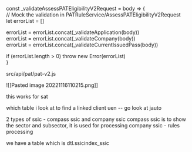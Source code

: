 const _validateAssessPATEligibilityV2Request = body => {  
  // Mock the validation in PATRuleService/AssessPATEligibilityV2Request  
  let errorList = []  
  
  errorList = errorList.concat(_validateApplication(body))  
  errorList = errorList.concat(_validateCompany(body))  
  errorList = errorList.concat(_validateCurrentIssuedPass(body))  
  
  if (errorList.length > 0) throw new Error(errorList)  
}

src/api/pat/pat-v2.js

![[Pasted image 20221116110215.png]]

this works for sat

which table i look at to find a linked client uen -- go look at jauto

2 types of ssic - compass ssic and company ssic
compass ssic is to show the sector and subsector, it is used for processing
company ssic - rules processing 

we have a table which is dtl.ssicindex_ssic